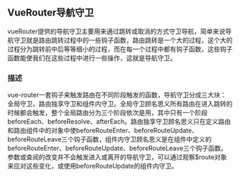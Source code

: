 ## VueRouter导航守卫
vueRouter提供的导航守卫主要用来通过跳转或取消的方式守卫导航，简单来说导航守卫就是路由跳转过程中的一些钩子函数，路由跳转是一个大的过程，这个大的过程分为跳转前中后等等细小的过程，而在每一个过程中都有钩子函数，这些钩子函数能使我们在这些过程中进行一些操作，这就是导航守卫。

### 描述
vue-router一套钩子来触发路由在不同阶段触发的函数，导航守卫分成三大块：全局守卫，路由独享守卫和组件内守卫。全局守卫顾名思义所有路由在进入跳转的时候都会触发，整个全局路由分为三个阶段依次是用，其中只有一个阶段beforeEach、beforeResolve、afterEach。路由独享守卫顾名思义只在定义路由和路由组件中的对象中使beforeRouteEnter、beforeRouteUpdate、beforeRouteLeave三个钩子函数，组件内守卫顾名思义是在组件中定义的beforeRouteEnter、beforeRouteUpdate、beforeRouteLeave三个钩子函数。参数或查阅的改变并不会触发进入或离开的导航守卫，可以通过观察$route对象来应对这些变化，或使用beforeRouteUpdate的组件内守卫。